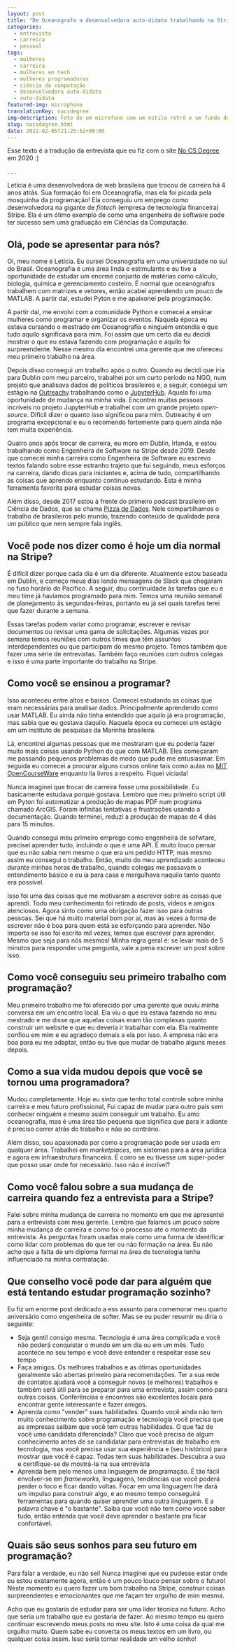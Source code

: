 ```yaml
---
layout: post
title: "De Oceanógrafa a desenvolvedora auto-didata trabalhando na Stripe"
categories:
  - entrevista
  - carreira
  - pessoal
tags:
  - mulheres
  - carreira
  - mulheres em tech
  - mulheres programadoras
  - ciência da computação
  - desenvolvedora auto-didata
  - auto-didata
featured-img: microphone
translationKey: nocsdegree
img-description: Foto de um microfone com um estilo retrô e um fundo desfocado
slug: nocsdegree.html
date: 2022-02-05T21:25:52+00:00
---
```


Esse texto é a tradução da entrevista que eu fiz com o site [No CS Degree](https://www.nocsdegree.com/oceanographer-self-taught-developer-stripe/) em 2020 :)

<!--more--> 

.   .   .

Letícia é uma desenvolvedora de web brasileira que trocou de carreira há 4 anos atrás. Sua formação foi em Oceanografia, mas ela foi picada pela mosquinha da programação! Ela conseguiu um emprego como desenvolvedora na gigante de *fintech* (empresa de tecnologia financeira) Stripe. Ela é um ótimo exemplo de como uma engenheira de software pode ter sucesso sem uma graduação em Ciências da Computação.

## Olá, pode se apresentar para nós?

Oi, meu nome é Letícia. Eu cursei Oceanografia em uma universidade no sul do Brasil. Oceanografia é uma área linda e  estimulante e eu tive a oportunidade de estudar um enorme conjunto de matérias como cálculo, biologia, química e gerenciamento costeiro. É normal que oceanógrafos trabalhem com matrizes  e vetores, então acabei aprendendo um pouco de MATLAB. A partir daí, estudei Pyton e me apaixonei pela programação.

A partir daí, me envolvi com a comunidade Python e comecei a ensinar mulheres como programar e organizar os eventos. Naquela época eu estava cursando o mestrado em Oceanografia e ninguém entendia o que tudo aquilo significava para mim. Foi assim que um certo dia eu decidi mostrar o que eu estava fazendo com programação e aquilo foi surpreendente. Nesse mesmo dia encontrei uma gerente que me ofereceu meu primeiro trabalho na área.

Depois disso consegui um trabalho após o outro. Quando eu decidi que iria para Dublin com meu parceiro, trabalhei por um curto período na NGO, num projeto que analisava dados de políticos brasileiros e, a seguir, consegui um estágio na [Outreachy](https://www.outreachy.org/) trabalhando como o [JupyterHub](https://jupyter.org/hub). Aquela foi uma oportunidade de mudança na minha vida. Encontrei muitas pessoas incríveis no projeto JupyterHub e trabalhei com um grande projeto *open-source*. Difícil dizer o quanto isso significou para mim. Outreachy é um programa excepcional e eu o recomendo  fortemente para quem ainda não tem muita experiência.

Quatro anos após trocar de carreira, eu moro em Dublin, Irlanda, e estou trabalhando como Engenheira de Software na Stripe desde 2019. Desde que comecei minha carreira como Engenheira de Software eu escrevo textos falando sobre esse estranho trajeto que fui seguindo, meus esforços na carreira, dando dicas para iniciantes e, acima de tudo, compartilhando as coisas que aprendo enquanto continuo estudando. Esta é minha ferramenta favorita para estudar coisas novas.

Além disso, desde 2017 estou à frente do primeiro podcast brasileiro em Ciência de Dados, que se chama [Pizza de Dados](https://pizzadedados.com). Nele compartilhamos o trabalho de brasileiros pelo mundo, trazendo conteúdo de qualidade para um público que nem sempre fala inglês. 

## Você pode nos dizer como é hoje um dia normal na Stripe? 

É  difícil dizer porque cada dia é um dia diferente. Atualmente estou baseada em Dublin, e começo meus dias lendo mensagens de Slack que chegaram no fuso horário do Pacífico. A seguir, dou continuidade às tarefas que eu e meu time já havíamos programado para mim. Temos uma reunião semanal de planejamento às segundas-feiras, portanto eu já sei quais tarefas terei que fazer durante a semana.

Essas tarefas podem variar como programar, escrever e revisar documentos ou revisar uma gama de solicitações. Algumas vezes por semana temos reuniões com outros times que têm assuntos interdependentes ou que participam do mesmo projeto. Temos também que fazer uma série de entrevistas. Também faço reuniões com outros colegas e isso é uma parte importante do trabalho na Stripe.

## Como você se ensinou a programar?

Isso aconteceu entre altos e baixos. Comecei estudando as coisas que eram necessárias para analisar dados. Principalmente aprendendo como usar MATLAB. Eu ainda não tinha entendido que aquilo já era programação, mas sabia que eu gostava daquilo. Naquela época eu comecei um estágio em um instituto de pesquisas da Marinha brasileira.

Lá, encontrei algumas pessoas que me mostraram que eu poderia fazer muito mais coisas usando Python do que com MATLAB. Eles começaram me passando pequenos problemas de modo que pude me entusiasmar. Em seguida eu comecei a procurar alguns cursos online tais como aulas no [MIT OpenCourseWare](https://ocw.mit.edu/courses/find-by-department/) enquanto lia livros a respeito. Fiquei viciada!

Nunca imaginei que trocar de carreira fosse uma possibilidade. Eu basicamente estudava porque gostava. Lembro que meu primeiro script útil em Pyton foi automatizar a produção de mapas PDF num programa chamado ArcGIS. Foram infinitas tentativas e frustrações usando a documentação. Quando terminei, reduzi a produção de mapas de 4 dias para 15 minutos.

Quando consegui meu primeiro emprego como engenheira de sofwtare, precisei aprender tudo, incluindo o que é uma API. É muito louco pensar que eu não sabia nem mesmo o que era um pedido HTTP, mas mesmo assim eu consegui o trabalho. Então, muito do meu aprendizado aconteceu durante minhas horas de trabalho, quando colegas me passavam o entendimento básico e eu ia para casa e mergulhava naquilo tanto quanto era possível.

Isso foi uma das coisas que me motivaram a escrever sobre as coisas que aprendi. Todo meu conhecimento foi retirado de posts, vídeos e amigos atenciosos. Agora sinto como uma obrigação fazer isso para outras pessoas. Sei que há muito material bom por aí, mas às vezes a forma de escrever não é boa para quem está se esforçando para aprender.  Não importa se isso foi escrito mil vezes, temos que escrever para aprender. Mesmo que seja para nós mesmos! Minha regra geral é: se levar mais de 5 minutos para responder uma pergunta, vale a pena escrever um post sobre isso.

## Como você conseguiu seu primeiro trabalho com programação?

Meu primeiro trabalho me foi oferecido por uma gerente que ouviu minha conversa em um encontro local. Ela viu o que eu estava fazendo no meu mestrado e me disse que aquelas coisas eram tão complexas quanto construir um website e que eu deveria ir trabalhar com ela. Ela realmente confiou em mim e eu agradeço demais a ela por isso. A empresa não era boa para eu me adaptar, então eu tive que mudar de trabalho alguns meses depois.

## Como a sua vida mudou depois que você se tornou uma programadora?

Mudou completamente. Hoje eu sinto que tenho total controle sobre minha carreira e meu futuro profissional, Fui capaz de mudar para outro país sem conhecer ninguém e mesmo assim conseguir um trabalho. Eu amo oceanografia, mas é uma área tão pequena que significa que para ir adiante é preciso correr atrás do trabalho e não ao contrário.

Além disso, sou apaixonada por como a programação pode ser usada em qualquer área. Trabalhei em *marketplaces*, em sistemas para a área jurídica e agora em infraestrutura financeira. É como se eu tivesse um super-poder que posso usar onde for necessário. Isso não é incrível?

## Como você falou sobre a sua mudança de carreira quando fez a entrevista para a Stripe?

Falei sobre minha mudança de carreira no momento em que me apresentei para a entrevista com meu gerente. Lembro que falamos um pouco sobre minha mudança de carreira e como foi o processo até o momento da entrevista. As perguntas foram usadas mais como uma forma de identificar como lidar com problemas do que ter ou não formação na área. Eu não acho que a falta de um diploma formal na área de tecnologia tenha influenciado na minha contratação.

## Que conselho você pode dar para alguém que está tentando estudar programação sozinho?


Eu fiz um enorme post dedicado a ess assunto para comemorar meu quarto aniversário como engenheira de softer. Mas se eu puder resumir eu diria o seguinte:

* Seja gentil consigo mesma. Tecnologia é uma área complicada e você não poderá conquistar o mundo em um dia ou em um mês. Tudo acontece no seu tempo e você deve entender e respeitar esse seu tempo
* Faça amigos. Os melhores trabalhos e as ótimas oportunidades geralmente são abertas primeiro para recomendações. Ter a sua rede de contatos ajudará você a conseguir novos (e melhores) trabalhos e também será útil para se preparar para uma entrevista, assim como para outras coisas. Conferências e encontros são excelentes locais para encontrar gente interessante e fazer amigos.
* Aprenda como ”vender” suas habilidades. Quando você ainda não tem muito conhecimento sobre programação e tecnologia você precisa que as empresas saibam que você tem outras habilidades. O que faz de você uma candidata diferenciada? Claro que você precisa de algum conhecimento antes de se candidatar para entrevistas de trabalho em tecnologia, mas você precisa usar sua experiência e (seu histórico) para mostrar que você é capaz. Todas tem suas habilidades. Descubra a sua e certifique-se de mostrá-la na sua entrevista
* Aprenda bem pelo menos uma linguagem de programação. É tão fácil envolver-se em *frameworks*, linguagens, tendências que você poderá perder o foco e ficar dando voltas. Focar em uma linguagem lhe dará um impulso para construir algo, e ao mesmo tempo conseguirá ferramentas para quando quiser aprender uma outra linguagem. E a palavra chave é "o bastante". Saiba que você não tem como você saber tudo, então entenda que você deve aprender o bastante pra ficar confortável.

## Quais são seus sonhos para seu futuro em programação?

Para falar a verdade, eu não sei! Nunca imaginei que eu pudesse estar onde eu estou exatamente agora, então é um pouco louco pensar sobre o futuro! Neste momento eu quero fazer um bom trabalho na Stripe, construir coisas surpreendentes e emocionantes que me façam ter orgulho de mim mesma.

Acho que eu gostaria de estudar para ser uma líder técnica no futuro. Acho que seria um trabalho que eu gostaria de fazer. Ao mesmo tempo eu quero continuar escrevendo meus posts no meu site. Isto é uma coisa da qual me orgulho muito. Quem sabe eu converta os meus textos em um livro, ou qualquer coisa assim. Isso seria tornar realidade um velho sonho!



